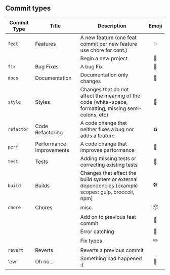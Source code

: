 ## Commit types

| Commit Type | Title                    | Description                                                                                                 | Emoji  |
| ----------- | ------------------------ | ----------------------------------------------------------------------------------------------------------- |:------:|
| `feat`      | Features                 | A new feature (one feat commit per new feature use chore for cont.)                                         | ✨     |
|             |                          | Begin a new project                                                                                         | 🎉     |       
| `fix`       | Bug Fixes                | A bug Fix                                                                                                   | 🐛     |
| `docs`      | Documentation            | Documentation only changes                                                                                  | 📝    |
| `style`     | Styles                   | Changes that do not affect the meaning of the code (white-space, formatting, missing semi-colons, etc)      | 🎨    |
| `refactor`  | Code Refactoring         | A code change that neither fixes a bug nor adds a feature                                                   | ♻️    |
| `perf`      | Performance Improvements | A code change that improves performance                                                                     | 🚀     |
| `test`      | Tests                    | Adding missing tests or correcting existing tests                                                           | 🚨     |
| `build`     | Builds                   | Changes that affect the build system or external dependencies (example scopes: gulp, broccoli, npm)         | 🛠     |
| `chore`     | Chores                   | misc.                                                                                                       | 📦️    |
|             |                          | Add on to previous feat commit                                                                              | 🚧    |
|             |                          | Error catching                                                                                              | 🥅    |
|             |                          | Fix typos                                                                                                   | ✏️    |
| `revert`    | Reverts                  | Reverts a previous commit   
| 'ew'        | Oh no...                 | Something bad happened :(                                                                                   | 💩    |
